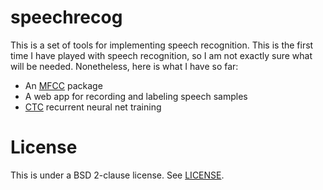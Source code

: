 # speechrecog

This is a set of tools for implementing speech recognition. This is the first time I have played with speech recognition, so I am not exactly sure what will be needed. Nonetheless, here is what I have so far:

 * An [MFCC](https://en.wikipedia.org/wiki/Mel-frequency_cepstrum) package
 * A web app for recording and labeling speech samples
 * [CTC](http://goo.gl/gyisy9) recurrent neural net training

# License

This is under a BSD 2-clause license. See [LICENSE](LICENSE).
